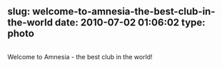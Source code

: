 slug: welcome-to-amnesia-the-best-club-in-the-world
date: 2010-07-02 01:06:02
type: photo
---

<img src="{{@asset.url swerner/tumblr/2010-07-02-welcome-to-amnesia-the-best-club-in-the-world-529d200d1d.jpeg}}" alt=""/>

Welcome to Amnesia - the best club in the world!
